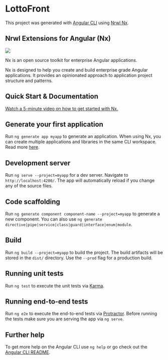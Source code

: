 # LottoFront

This project was generated with [Angular CLI](https://github.com/angular/angular-cli) using [Nrwl Nx](https://nrwl.io/nx).

## Nrwl Extensions for Angular (Nx)

<a href="https://nrwl.io/nx"><img src="https://preview.ibb.co/mW6sdw/nx_logo.png"></a>

Nx is an open source toolkit for enterprise Angular applications.

Nx is designed to help you create and build enterprise grade Angular applications. It provides an opinionated approach to application project structure and patterns.

## Quick Start & Documentation

[Watch a 5-minute video on how to get started with Nx.](http://nrwl.io/nx)

## Generate your first application

Run `ng generate app myapp` to generate an application. When using Nx, you can create multiple applications and libraries in the same CLI workspace. Read more [here](http://nrwl.io/nx).

## Development server

Run `ng serve --project=myapp` for a dev server. Navigate to `http://localhost:4200/`. The app will automatically reload if you change any of the source files.

## Code scaffolding

Run `ng generate component component-name --project=myapp` to generate a new component. You can also use `ng generate directive|pipe|service|class|guard|interface|enum|module`.

## Build

Run `ng build --project=myapp` to build the project. The build artifacts will be stored in the `dist/` directory. Use the `--prod` flag for a production build.

## Running unit tests

Run `ng test` to execute the unit tests via [Karma](https://karma-runner.github.io).

## Running end-to-end tests

Run `ng e2e` to execute the end-to-end tests via [Protractor](http://www.protractortest.org/).
Before running the tests make sure you are serving the app via `ng serve`.

## Further help

To get more help on the Angular CLI use `ng help` or go check out the [Angular CLI README](https://github.com/angular/angular-cli/blob/master/README.md).
